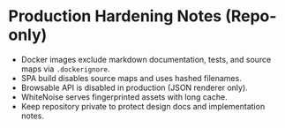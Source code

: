 # Production Hardening Notes (Repo-only)

- Docker images exclude markdown documentation, tests, and source maps via `.dockerignore`.
- SPA build disables source maps and uses hashed filenames.
- Browsable API is disabled in production (JSON renderer only).
- WhiteNoise serves fingerprinted assets with long cache.
- Keep repository private to protect design docs and implementation notes.
